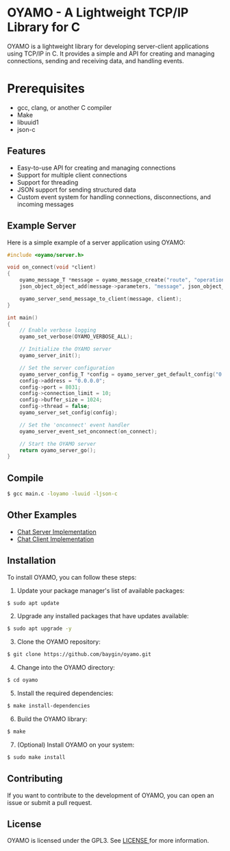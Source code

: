 # OYAMO - A Lightweight TCP/IP Library for C

OYAMO is a lightweight library for developing server-client applications using TCP/IP in C. It provides a simple and API for creating and managing connections, sending and receiving data, and handling events.

# Prerequisites

- gcc, clang, or another C compiler
- Make
- libuuid1
- json-c

## Features

- Easy-to-use API for creating and managing connections
- Support for multiple client connections
- Support for threading
- JSON support for sending structured data
- Custom event system for handling connections, disconnections, and incoming messages

## Example Server

Here is a simple example of a server application using OYAMO:

```c
#include <oyamo/server.h>

void on_connect(void *client)
{
    oyamo_message_T *message = oyamo_message_create("route", "operation");
    json_object_object_add(message->parameters, "message", json_object_new_string("Hello from the OYAMO server!"));

    oyamo_server_send_message_to_client(message, client);
}

int main()
{
    // Enable verbose logging
    oyamo_set_verbose(OYAMO_VERBOSE_ALL);

    // Initialize the OYAMO server
    oyamo_server_init();

    // Set the server configuration
    oyamo_server_config_T *config = oyamo_server_get_default_config("0.0.0.0", 8031);
    config->address = "0.0.0.0";
    config->port = 8031;
    config->connection_limit = 10;
    config->buffer_size = 1024;
    config->thread = false;
    oyamo_server_set_config(config);

    // Set the 'onconnect' event handler
    oyamo_server_event_set_onconnect(on_connect);

    // Start the OYAMO server
    return oyamo_server_go();
}
```

## Compile

```bash
$ gcc main.c -loyamo -luuid -ljson-c
```

## Other Examples

- <a href="https://github.com/baygin/oyamo-chat-server/" target="_blank"> Chat Server Implementation </a>
- <a href="https://github.com/baygin/oyamo-chat-client/" target="_blank"> Chat Client Implementation </a>

## Installation

To install OYAMO, you can follow these steps:

1. Update your package manager's list of available packages:

```bash
$ sudo apt update
```

2. Upgrade any installed packages that have updates available:

```bash
$ sudo apt upgrade -y
```

3. Clone the OYAMO repository:

```bash
$ git clone https://github.com/baygin/oyamo.git
```

4. Change into the OYAMO directory:

```bash
$ cd oyamo
```

5. Install the required dependencies:

```bash
$ make install-dependencies
```

6. Build the OYAMO library:

```bash
$ make
```

7. (Optional) Install OYAMO on your system:

```bash
$ sudo make install
```

## Contributing

If you want to contribute to the development of OYAMO, you can open an issue or submit a pull request.

## License

OYAMO is licensed under the GPL3. See <a href="https://github.com/baygin/oyamo/blob/master/LICENSE" target="blank"> LICENSE </a> for more information.

